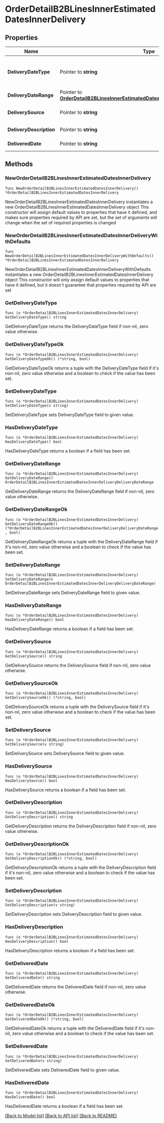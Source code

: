 # OrderDetailB2BLinesInnerEstimatedDatesInnerDelivery

## Properties

Name | Type | Description | Notes
------------ | ------------- | ------------- | -------------
**DeliveryDateType** | Pointer to **string** | Date type. Example Single or multiple dates. | [optional] 
**DeliveryDateRange** | Pointer to [**OrderDetailB2BLinesInnerEstimatedDatesInnerDeliveryDeliveryDateRange**](OrderDetailB2BLinesInnerEstimatedDatesInnerDeliveryDeliveryDateRange.md) |  | [optional] 
**DeliverySource** | Pointer to **string** | Source of the delivery. | [optional] 
**DeliveryDescription** | Pointer to **string** | Delivery description. | [optional] 
**DeliveredDate** | Pointer to **string** | Delivery date. | [optional] 

## Methods

### NewOrderDetailB2BLinesInnerEstimatedDatesInnerDelivery

`func NewOrderDetailB2BLinesInnerEstimatedDatesInnerDelivery() *OrderDetailB2BLinesInnerEstimatedDatesInnerDelivery`

NewOrderDetailB2BLinesInnerEstimatedDatesInnerDelivery instantiates a new OrderDetailB2BLinesInnerEstimatedDatesInnerDelivery object
This constructor will assign default values to properties that have it defined,
and makes sure properties required by API are set, but the set of arguments
will change when the set of required properties is changed

### NewOrderDetailB2BLinesInnerEstimatedDatesInnerDeliveryWithDefaults

`func NewOrderDetailB2BLinesInnerEstimatedDatesInnerDeliveryWithDefaults() *OrderDetailB2BLinesInnerEstimatedDatesInnerDelivery`

NewOrderDetailB2BLinesInnerEstimatedDatesInnerDeliveryWithDefaults instantiates a new OrderDetailB2BLinesInnerEstimatedDatesInnerDelivery object
This constructor will only assign default values to properties that have it defined,
but it doesn't guarantee that properties required by API are set

### GetDeliveryDateType

`func (o *OrderDetailB2BLinesInnerEstimatedDatesInnerDelivery) GetDeliveryDateType() string`

GetDeliveryDateType returns the DeliveryDateType field if non-nil, zero value otherwise.

### GetDeliveryDateTypeOk

`func (o *OrderDetailB2BLinesInnerEstimatedDatesInnerDelivery) GetDeliveryDateTypeOk() (*string, bool)`

GetDeliveryDateTypeOk returns a tuple with the DeliveryDateType field if it's non-nil, zero value otherwise
and a boolean to check if the value has been set.

### SetDeliveryDateType

`func (o *OrderDetailB2BLinesInnerEstimatedDatesInnerDelivery) SetDeliveryDateType(v string)`

SetDeliveryDateType sets DeliveryDateType field to given value.

### HasDeliveryDateType

`func (o *OrderDetailB2BLinesInnerEstimatedDatesInnerDelivery) HasDeliveryDateType() bool`

HasDeliveryDateType returns a boolean if a field has been set.

### GetDeliveryDateRange

`func (o *OrderDetailB2BLinesInnerEstimatedDatesInnerDelivery) GetDeliveryDateRange() OrderDetailB2BLinesInnerEstimatedDatesInnerDeliveryDeliveryDateRange`

GetDeliveryDateRange returns the DeliveryDateRange field if non-nil, zero value otherwise.

### GetDeliveryDateRangeOk

`func (o *OrderDetailB2BLinesInnerEstimatedDatesInnerDelivery) GetDeliveryDateRangeOk() (*OrderDetailB2BLinesInnerEstimatedDatesInnerDeliveryDeliveryDateRange, bool)`

GetDeliveryDateRangeOk returns a tuple with the DeliveryDateRange field if it's non-nil, zero value otherwise
and a boolean to check if the value has been set.

### SetDeliveryDateRange

`func (o *OrderDetailB2BLinesInnerEstimatedDatesInnerDelivery) SetDeliveryDateRange(v OrderDetailB2BLinesInnerEstimatedDatesInnerDeliveryDeliveryDateRange)`

SetDeliveryDateRange sets DeliveryDateRange field to given value.

### HasDeliveryDateRange

`func (o *OrderDetailB2BLinesInnerEstimatedDatesInnerDelivery) HasDeliveryDateRange() bool`

HasDeliveryDateRange returns a boolean if a field has been set.

### GetDeliverySource

`func (o *OrderDetailB2BLinesInnerEstimatedDatesInnerDelivery) GetDeliverySource() string`

GetDeliverySource returns the DeliverySource field if non-nil, zero value otherwise.

### GetDeliverySourceOk

`func (o *OrderDetailB2BLinesInnerEstimatedDatesInnerDelivery) GetDeliverySourceOk() (*string, bool)`

GetDeliverySourceOk returns a tuple with the DeliverySource field if it's non-nil, zero value otherwise
and a boolean to check if the value has been set.

### SetDeliverySource

`func (o *OrderDetailB2BLinesInnerEstimatedDatesInnerDelivery) SetDeliverySource(v string)`

SetDeliverySource sets DeliverySource field to given value.

### HasDeliverySource

`func (o *OrderDetailB2BLinesInnerEstimatedDatesInnerDelivery) HasDeliverySource() bool`

HasDeliverySource returns a boolean if a field has been set.

### GetDeliveryDescription

`func (o *OrderDetailB2BLinesInnerEstimatedDatesInnerDelivery) GetDeliveryDescription() string`

GetDeliveryDescription returns the DeliveryDescription field if non-nil, zero value otherwise.

### GetDeliveryDescriptionOk

`func (o *OrderDetailB2BLinesInnerEstimatedDatesInnerDelivery) GetDeliveryDescriptionOk() (*string, bool)`

GetDeliveryDescriptionOk returns a tuple with the DeliveryDescription field if it's non-nil, zero value otherwise
and a boolean to check if the value has been set.

### SetDeliveryDescription

`func (o *OrderDetailB2BLinesInnerEstimatedDatesInnerDelivery) SetDeliveryDescription(v string)`

SetDeliveryDescription sets DeliveryDescription field to given value.

### HasDeliveryDescription

`func (o *OrderDetailB2BLinesInnerEstimatedDatesInnerDelivery) HasDeliveryDescription() bool`

HasDeliveryDescription returns a boolean if a field has been set.

### GetDeliveredDate

`func (o *OrderDetailB2BLinesInnerEstimatedDatesInnerDelivery) GetDeliveredDate() string`

GetDeliveredDate returns the DeliveredDate field if non-nil, zero value otherwise.

### GetDeliveredDateOk

`func (o *OrderDetailB2BLinesInnerEstimatedDatesInnerDelivery) GetDeliveredDateOk() (*string, bool)`

GetDeliveredDateOk returns a tuple with the DeliveredDate field if it's non-nil, zero value otherwise
and a boolean to check if the value has been set.

### SetDeliveredDate

`func (o *OrderDetailB2BLinesInnerEstimatedDatesInnerDelivery) SetDeliveredDate(v string)`

SetDeliveredDate sets DeliveredDate field to given value.

### HasDeliveredDate

`func (o *OrderDetailB2BLinesInnerEstimatedDatesInnerDelivery) HasDeliveredDate() bool`

HasDeliveredDate returns a boolean if a field has been set.


[[Back to Model list]](../README.md#documentation-for-models) [[Back to API list]](../README.md#documentation-for-api-endpoints) [[Back to README]](../README.md)


